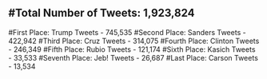 #Total Number of Tweets: 1,923,824 
---
#First Place: Trump Tweets - 745,535
#Second Place: Sanders Tweets - 422,942
#Third Place: Cruz Tweets - 314,075
#Fourth Place: Clinton Tweets - 246,349
#Fifth Place: Rubio Tweets - 121,174
#Sixth Place: Kasich Tweets - 33,533
#Seventh Place: Jeb! Tweets - 26,687
#Last Place: Carson Tweets - 13,534
